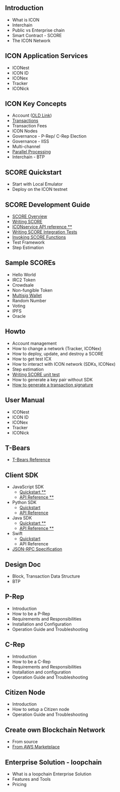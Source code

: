## Introduction
- What is ICON
- Interchain
- Public vs Enterprise chain
- Smart Contract - SCORE
- The ICON Network

## ICON Application Services
- ICONest
- ICON ID
- ICONex
- Tracker
- ICONick

## ICON Key Concepts
- Account ([OLD Link](https://github.com/icon-project/icon-project.github.io/blob/master/docs/wallet.md))
- [Transactions](/icon-key-concepts/transactions.md)
- Transaction Fees
- ICON Nodes
- Governance - P-Rep/ C-Rep Election
- Governance - IISS
- Multi-channel
- [Parallel Processing](/icon-key-concepts/parallel-processing.md)
- Interchain - BTP

## SCORE Quickstart 
- Start with Local Emulator
- Deploy on the ICON testnet

## SCORE Development Guide 
- [SCORE Overview](/score/score-overview.md)
- [Writing SCORE](/score/writing-score.md)
- [ICONservice API reference **](https://iconservice.readthedocs.io)
- [Writing SCORE Integration Tests](/howto/how-to-write-score-integrate-tests.md)
- [Invoking SCORE Functions](/score/invoking-score-functions.md)
- Test Framework
- Step Estimation

## Sample SCOREs
- Hello World
- IRC2 Token
- Crowdsale
- Non-fungible Token
- [Multisig Wallet](/sample-scores/multi-signature-wallet.md)
- Random Number
- Voting
- IPFS
- Oracle

## Howto
- Account management
- How to change a network (Tracker, ICONex)
- How to deploy, update, and destroy a SCORE
- How to get test ICX
- How to interact with ICON network (SDKs, ICONex)
- Step estimation
- [Writing SCORE unit test](/score/score-unit-test.md)
- How to generate a key pair without SDK
- [How to generate a transaction signature](/howto/how-to-generate-a-transaction-signature.md)

## User Manual
- ICONest
- ICON ID
- ICONex
- Tracker
- ICONick

## T-Bears
- [T-Bears Reference](/references/t-bears/t-bears-reference.md)

## Client SDK
- JavaScript SDK 
  - [Quickstart **](/references/javascript-sdk/quickstart.md) 
  - [API Reference **](/references/javascript-sdk/api-reference.md)
- Python SDK 
  - [Quickstart](/references/python-sdk/quickstart.md) 
  - [API Reference](/references/python-sdk/api-reference.md)
- Java SDK
  - [Quickstart **](/references/java-sdk/java-sdk-reference.md)
  - [API Reference **](http://www.javadoc.io/doc/foundation.icon/icon-sdk)
- Swift
  - [Quickstart](/references/ICONKit/api-reference.md)
  - API Reference
- [JSON-RPC Specification](/references/json-rpc/icon-json-rpc-v3.md)
  
## Design Doc
- Block, Transaction Data Structure
- BTP

## P-Rep
- Introduction
- How to be a P-Rep
- Requirements and Responsibilities
- Installation and Configuration
- Operation Guide and Troubleshooting

## C-Rep
- Introduction
- How to be a C-Rep
- Requirements and Responsibilities
- Installation and configuration
- Operation Guide and Troubleshooting
 
## Citizen Node
- Introduction
- How to setup a Citizen node
- Operation Guide and Troubleshooting

## Create own Blockchain Network
- From source
- [From AWS Marketplace](/howto/how-to-ICON_Development_Network-AWS-marketplace.md)

## Enterprise Solution - loopchain
- What is a loopchain Enterprise Solution
- Features and Tools
- Pricing
  
